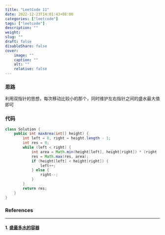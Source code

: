 ```yaml
---
title: "LeetCode 11"
date: 2022-12-23T14:01:43+08:00
categories: ["leetcode"]
tags: ["leetcode"]
description: ""
weight:
slug: ""
draft: false
disableShare: false
cover:
    image: ""
    caption: ""
    alt: ""
    relative: false
---
```


### 思路

利用双指针的思想，每次移动比较小的那个，同时维护左右指针之间的盛水最大值即可

### 代码

```java
class Solution {
    public int maxArea(int[] height) {
        int left = 0, right = height.length - 1;
        int res = 0;
        while (left < right) {
            int area = Math.min(height[left], height[right]) * (right - left);
            res = Math.max(res, area);
            if (height[left] < height[right]) {
                left++;
            } else {
                right--;
            }
        }
        return res;
    }
}
```

### References

---

#### 1. [盛最多水的容器](https://leetcode.cn/problems/container-with-most-water/)
